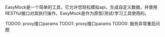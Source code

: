 EasyMock是一个简单的工具，它允许您轻松模拟api，生成自定义数据，并使用RESTful接口对其执行操作。EasyMock是作为原型/测试/学习工具使用的。

TODO0: proxy接口params
TODO1: proxy接口params
TODO0: 服务异常重启问题
